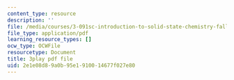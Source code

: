 ```yaml
---
content_type: resource
description: ''
file: /media/courses/3-091sc-introduction-to-solid-state-chemistry-fall-2010/2e1e08d89a0b95e1910014677f027e80_FfBc3M5EaeU.pdf
file_type: application/pdf
learning_resource_types: []
ocw_type: OCWFile
resourcetype: Document
title: 3play pdf file
uid: 2e1e08d8-9a0b-95e1-9100-14677f027e80
---
```

